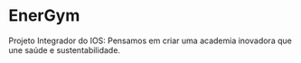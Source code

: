 # EnerGym
Projeto Integrador do IOS: Pensamos em criar uma academia inovadora que une saúde e sustentabilidade. 

